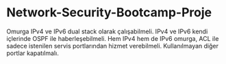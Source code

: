 # Network-Security-Bootcamp-Proje

Omurga IPv4 ve IPv6 dual stack olarak çalışabilmeli.
IPv4 ve IPv6 kendi içlerinde OSPF ile haberleşebilmeli.
Hem IPv4 hem de IPv6 omurga, ACL ile sadece istenilen servis portlarından hizmet verebilmeli.
Kullanılmayan diğer portlar kapatılmalı.
